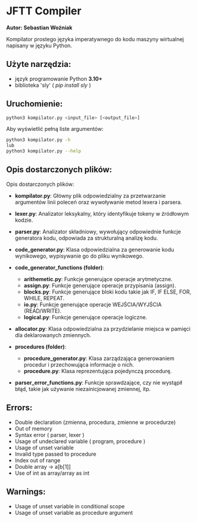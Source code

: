 # JFTT Compiler
__Autor: Sebastian Woźniak__

Kompilator prostego języka imperatywnego do kodu maszyny wirtualnej napisany w języku Python.

## Użyte narzędzia:
- język programowanie Python __3.10+__
- biblioteka 'sly' ( *pip install sly* )

## Uruchomienie:
```sh
python3 kompilator.py <input_file> [<output_file>]
```
Aby wyświetlić pełną liste argumentów:
```sh
python3 kompilator.py -h
lub
python3 kompilator.py --help
```

## Opis dostarczonych plików:

Opis dostarczonych plików:
- __kompilator.py__: Główny plik odpowiedzialny za przetwarzanie argumentów linii poleceń oraz wywoływanie metod lexera i parsera.

- __lexer.py__: Analizator leksykalny, który identyfikuje tokeny w źródłowym kodzie.

- __parser.py__: Analizator składniowy, wywołujący odpowiednie funkcje generatora kodu, odpowiada za strukturalną analizę kodu.

- __code_generator.py__: Klasa odpowiedzialna za generowanie kodu wynikowego, wypisywanie go do pliku wynikowego.

- __code_generator_functions (folder)__:

  * __arithemetic.py__: Funkcje generujące operacje arytmetyczne.
  * __assign.py__: Funkcje generujące operacje przypisania (assign).
  * __blocks.py__: Funkcje generujące bloki kodu takie jak IF, IF ELSE, FOR, WHILE, REPEAT.
  * __io.py__: Funkcje generujące operacje WEJŚCIA/WYJŚCIA (READ/WRITE).
  * __logical.py__: Funkcje generujące operacje logiczne.
- __allocator.py__: Klasa odpowiedzialna za przydzielanie miejsca w pamięci dla deklarowanych zmiennych.

- __procedures (folder)__:

  * __procedure_generator.py__: Klasa zarządzająca generowaniem procedur i przechowująca informacje o nich.
  * __procedure.py__: Klasa reprezentująca pojedynczą procedurę.
- __parser_error_functions.py__: Funkcje sprawdzające, czy nie wystąpił błąd, takie jak używanie niezainicjowanej zmiennej, itp.
## Errors:
- Double declaration (zmienna, procedura, zmienne w procedurze)
- Out of memory
- Syntax error ( parser, lexer )
- Usage of undeclared variable ( program, procedure )
- Usage of unset variable
- Invalid type passed to procedure
- Index out of range
- Double array -> a[b[1]]
- Use of int as array/array as int

## Warnings:
- Usage of unset variable in conditional scope
- Usage of unset variable as procedure argument
